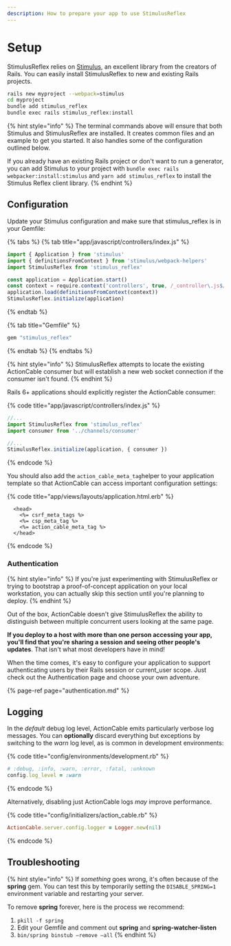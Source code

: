 ```yaml
---
description: How to prepare your app to use StimulusReflex
---
```


# Setup

StimulusReflex relies on [Stimulus](https://stimulusjs.org/), an excellent library from the creators of Rails. You can easily install StimulusReflex to new and existing Rails projects.

```bash
rails new myproject --webpack=stimulus
cd myproject
bundle add stimulus_reflex
bundle exec rails stimulus_reflex:install
```

{% hint style="info" %}
The terminal commands above will ensure that both Stimulus and StimulusReflex are installed. It creates common files and an example to get you started. It also handles some of the configuration outlined below.

If you already have an existing Rails project or don't want to run a generator, you can add Stimulus to your project with `bundle exec rails webpacker:install:stimulus` and `yarn add stimulus_reflex` to install the Stimulus Reflex client library.
{% endhint %}

## Configuration

Update your Stimulus configuration and make sure that stimulus\_reflex is in your Gemfile:

{% tabs %}
{% tab title="app/javascript/controllers/index.js" %}
```javascript
import { Application } from 'stimulus'
import { definitionsFromContext } from 'stimulus/webpack-helpers'
import StimulusReflex from 'stimulus_reflex'

const application = Application.start()
const context = require.context('controllers', true, /_controller\.js$/)
application.load(definitionsFromContext(context))
StimulusReflex.initialize(application)
```
{% endtab %}

{% tab title="Gemfile" %}
```ruby
gem "stimulus_reflex"
```
{% endtab %}
{% endtabs %}

{% hint style="info" %}
StimulusReflex attempts to locate the existing ActionCable consumer but will establish a new web socket connection if the consumer isn't found.
{% endhint %}

Rails 6+ applications should explicitly register the ActionCable consumer:

{% code title="app/javascript/controllers/index.js" %}
```javascript
//...
import StimulusReflex from 'stimulus_reflex'
import consumer from '../channels/consumer'

//...
StimulusReflex.initialize(application, { consumer })
```
{% endcode %}

You should also add the `action_cable_meta_tag`helper to your application template so that ActionCable can access important configuration settings:

{% code title="app/views/layouts/application.html.erb" %}
```markup
  <head>
    <%= csrf_meta_tags %>
    <%= csp_meta_tag %>
    <%= action_cable_meta_tag %>
  </head>
```
{% endcode %}

### Authentication

{% hint style="info" %}
If you're just experimenting with StimulusReflex or trying to bootstrap a proof-of-concept application on your local workstation, you can actually skip this section until you're planning to deploy.
{% endhint %}

Out of the box, ActionCable doesn't give StimulusReflex the ability to distinguish between multiple concurrent users looking at the same page.

**If you deploy to a host with more than one person accessing your app, you'll find that you're sharing a session and seeing other people's updates**. That isn't what most developers have in mind!

When the time comes, it's easy to configure your application to support authenticating users by their Rails session or current\_user scope. Just check out the Authentication page and choose your own adventure.

{% page-ref page="authentication.md" %}

## Logging

In the _default_ debug log level, ActionCable emits particularly verbose log messages. You can **optionally** discard everything but exceptions by switching to the _warn_ log level, as is common in development environments:

{% code title="config/environments/development.rb" %}
```ruby
# :debug, :info, :warn, :error, :fatal, :unknown
config.log_level = :warn
```
{% endcode %}

Alternatively, disabling just ActionCable logs _may_ improve performance.

{% code title="config/initializers/action\_cable.rb" %}
```ruby
ActionCable.server.config.logger = Logger.new(nil)
```
{% endcode %}

## Troubleshooting

{% hint style="info" %}
If _something_ goes wrong, it's often because of the **spring** gem. You can test this by temporarily setting the `DISABLE_SPRING=1` environment variable and restarting your server.

To remove **spring** forever, here is the process we recommend:

1. `pkill -f spring`
2. Edit your Gemfile and comment out **spring** and **spring-watcher-listen**
3. `bin/spring binstub –remove –all`
{% endhint %}

